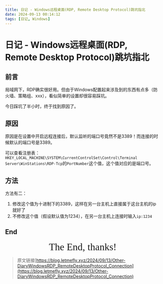 ```yaml
---
title: 日记 - Windows远程桌面(RDP, Remote Desktop Protocol)跳坑指北
date: 2024-09-13 00:14:12
tags: [日记, Windows]
---
```


# 日记 - Windows远程桌面(RDP, Remote Desktop Protocol)跳坑指北

## 前言

局域网下，RDP确实很好用。但由于Windows配置起来涉及到的东西有点多（防火墙、策略组、xxx），看似简单的设置却很容易踩坑。

今日踩坑了半小时，终于找到原因了。

## 原因

原因是在设置中开启远程连接后，默认监听的端口号竟然不是3389！而连接的时候默认的端口号是3389。

可以查看注册表：`HKEY_LOCAL_MACHINE\SYSTEM\CurrentControlSet\Control\Terminal Server\WinStations\RDP-Tcp`的`PortNumber`这个值，这个值对应的是端口号。

## 方法

方法有二：

1. 修改这个值为十进制下的3389，这样在另一台主机上直接属于这台主机的ip就好了
2. 不修改这个值（假设默认值为1234），在另一台主机上连接时输入`ip:1234`

## End

<center><font size="6px" face="Ink Free">The End, thanks!</font></center>

> 原文链接[https://blog.letmefly.xyz/2024/09/13/Other-DiaryWindowsRDP_RemoteDesktopProtocol_Connection](https://blog.letmefly.xyz/2024/09/13/Other-DiaryWindowsRDP_RemoteDesktopProtocol_Connection)
